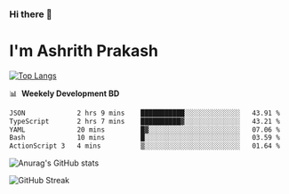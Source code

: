 ### Hi there 👋
# I'm Ashrith Prakash

[![Top Langs](https://github-readme-stats.vercel.app/api/top-langs/?username=xxcheckmatexx&count_private=true&include_all_commits=true&show_icons=true&line_height=20&title_color=FFFFFF&icon_color=FFFFFF&text_color=FFFFFF&bg_color=0D1117&langs_count=8)](https://github.com/anuraghazra/github-readme-stats)

📊 &nbsp;**Weekely Development BD**

<!--START_SECTION:waka-->

```txt
JSON             2 hrs 9 mins    ███████████░░░░░░░░░░░░░░   43.91 %
TypeScript       2 hrs 7 mins    ██████████▓░░░░░░░░░░░░░░   43.21 %
YAML             20 mins         █▓░░░░░░░░░░░░░░░░░░░░░░░   07.06 %
Bash             10 mins         █░░░░░░░░░░░░░░░░░░░░░░░░   03.59 %
ActionScript 3   4 mins          ▒░░░░░░░░░░░░░░░░░░░░░░░░   01.64 %
```

<!--END_SECTION:waka-->

![Anurag's GitHub stats](https://github-readme-stats.vercel.app/api?username=xxcheckmatexx&count_private=true&show_icons=true&theme=merko)  

![GitHub Streak](http://github-readme-streak-stats.herokuapp.com?user=xxcheckmatexx&theme=merko&hide_border=true&date_format=M%20j%5B%2C%20Y%5D&fire=DD0E0B)
<br/>
